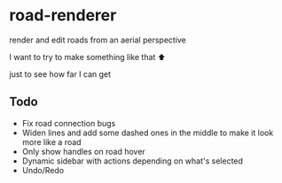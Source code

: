 # road-renderer
render and edit roads from an aerial perspective

I want to try to make something like that ⬆️

just to see how far I can get

## Todo
- Fix road connection bugs
- Widen lines and add some dashed ones in the middle to make it look more like a road
- Only show handles on road hover
- Dynamic sidebar with actions depending on what's selected
- Undo/Redo